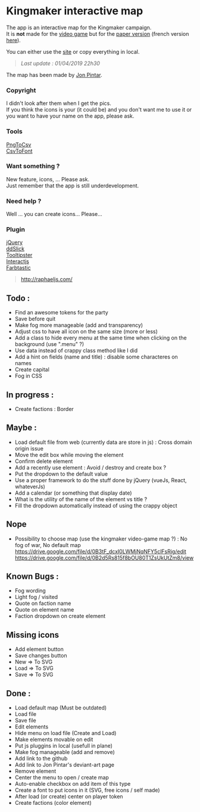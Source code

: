 # Kingmaker interactive map
The app is an interactive map for the Kingmaker campaign.    
It is **not** made for the [video game](https://owlcatgames.com/) but for the [paper version](https://paizo.com/kingmaker) (french version [here](https://www.black-book-editions.fr/catalogue.php?id=29)). 

You can either use the [site](http://kerchiefed-turnarou.000webhostapp.com/) or copy everything in local.  
> *Last update : 01/04/2019 22h30*

The map has been made by [Jon Pintar](https://jonpintar.com/).

### Copyright
I didn't look after them when I get the pics.  
If you think the icons is your (it could be) and you don't want me to use it or you want to have your name on the app, please ask.

### Tools
[PngToCsv](https://picsvg.com/)  
[CsvToFont](http://fontello.com/)  

### Want something ?
New feature, icons, ... Please ask.  
Just remember that the app is still underdevelopment.

### Need help ?
Well ... you can create icons... Please...

### Plugin
[jQuery](https://jquery.com/)  
[ddSlick](http://designwithpc.com/Plugins/ddSlick)  
[Tooltipster](http://iamceege.github.io/tooltipster/)  
[Interactjs](http://interactjs.io/)  
[Farbtastic](http://acko.net/blog/farbtastic-jquery-color-picker-plug-in/)  


> http://raphaeljs.com/  



## Todo : 
- Find an awesome tokens for the party
- Save before quit
- Make fog more manageable (add and transparency)
- Adjust css to have all icon on the same size (more or less)
- Add a class to hide every menu at the same time when clicking on the background (use ".menu" ?)
- Use data instead of crappy class method like I did
- Add a hint on fields (name and title) : disable some characteres on names
- Create capital
- Fog in CSS

## In progress :
- Create factions : Border  

## Maybe : 
- Load default file from web (currently data are store in js) : Cross domain origin issue
- Move the edit box while moving the element
- Confirm delete element
- Add a recently use element : Avoid / destroy and create box ?
- Put the dropdown to the default value
- Use a proper framework to do the stuff done by jQuery (vueJs, React, whateverJs)
- Add a calendar (or something that display date)
- What is the utility of the name of the element vs title ?
- Fill the dropdown automatically instead of using the crappy object

## Nope
- Possibility to choose map (use the kingmaker video-game map ?) : No fog of war, No default map 
https://drive.google.com/file/d/0B3tF_dcxI0LWMjNqNFY5clFsRjg/edit
https://drive.google.com/file/d/0B2d5Rs815f8bOU80T1ZsUkUtZm8/view

## Known Bugs : 
- Fog wording
- Light fog / visited
- Quote on faction name
- Quote on element name
- Faction dropdown on create element

## Missing icons
- Add element button
- Save changes button
- New => To SVG
- Load => To SVG
- Save => To SVG

## Done :
- Load default map (Must be outdated)
- Load file
- Save file
- Edit elements 
- Hide menu on load file (Create and Load)
- Make elements movable on edit 
- Put js pluggins in local (usefull in plane)
- Make fog manageable (add and remove)
- Add link to the github
- Add link to Jon Pintar's deviant-art page
- Remove element
- Center the menu to open / create map
- Auto-enable checkbox on add item of this type
- Create a font to put icons in it (SVG, free icons / self made)
- After load (or create) center on player token
- Create factions (color element)


